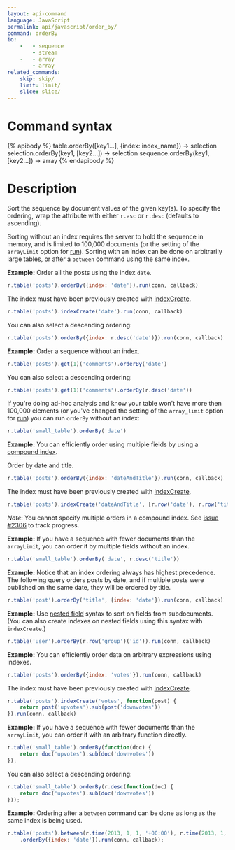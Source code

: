 ```yaml
---
layout: api-command
language: JavaScript
permalink: api/javascript/order_by/
command: orderBy
io:
    -   - sequence
        - stream
    -   - array
        - array
related_commands:
    skip: skip/
    limit: limit/
    slice: slice/
---
```


# Command syntax #

{% apibody %}
table.orderBy([key1...], {index: index_name}) &rarr; selection<stream>
selection.orderBy(key1, [key2...]) &rarr; selection<array>
sequence.orderBy(key1, [key2...]) &rarr; array
{% endapibody %}

# Description #

Sort the sequence by document values of the given key(s). To specify
the ordering, wrap the attribute with either `r.asc` or `r.desc`
(defaults to ascending).

Sorting without an index requires the server to hold the sequence in
memory, and is limited to 100,000 documents (or the setting of the `arrayLimit` option for [run](/api/javascript/run)). Sorting with an index can
be done on arbitrarily large tables, or after a `between` command
using the same index.

__Example:__ Order all the posts using the index `date`.   

```js
r.table('posts').orderBy({index: 'date'}).run(conn, callback)
```

The index must have been previously created with [indexCreate](/api/javascript/index_create/).

```js
r.table('posts').indexCreate('date').run(conn, callback)
```

You can also select a descending ordering:

```js
r.table('posts').orderBy({index: r.desc('date')}).run(conn, callback)
```

__Example:__ Order a sequence without an index.

```js
r.table('posts').get(1)('comments').orderBy('date')
```

You can also select a descending ordering:

```js
r.table('posts').get(1)('comments').orderBy(r.desc('date'))
```

If you're doing ad-hoc analysis and know your table won't have more then 100,000
elements (or you've changed the setting of the `array_limit` option for [run](/api/javascript/run)) you can run `orderBy` without an index:

```js
r.table('small_table').orderBy('date')
```

__Example:__ You can efficiently order using multiple fields by using a
[compound index](http://www.rethinkdb.com/docs/secondary-indexes/javascript/).

Order by date and title.

```js
r.table('posts').orderBy({index: 'dateAndTitle'}).run(conn, callback)
```

The index must have been previously created with [indexCreate](/api/javascript/index_create/).

```js
r.table('posts').indexCreate('dateAndTitle', [r.row('date'), r.row('title')]).run(conn, callback)
```

_Note_: You cannot specify multiple orders in a compound index. See [issue #2306](https://github.com/rethinkdb/rethinkdb/issues/2306)
to track progress.

__Example:__ If you have a sequence with fewer documents than the `arrayLimit`, you can order it
by multiple fields without an index.

```js
r.table('small_table').orderBy('date', r.desc('title'))
```

__Example:__ Notice that an index ordering always has highest
precedence. The following query orders posts by date, and if multiple
posts were published on the same date, they will be ordered by title.

```js
r.table('post').orderBy('title', {index: 'date'}).run(conn, callback)
```

__Example:__ Use [nested field](/docs/cookbook/javascript/#filtering-based-on-nested-fields) syntax to sort on fields from subdocuments. (You can also create indexes on nested fields using this syntax with `indexCreate`.)

```js
r.table('user').orderBy(r.row('group')('id')).run(conn, callback)
```

__Example:__ You can efficiently order data on arbitrary expressions using indexes.

```js
r.table('posts').orderBy({index: 'votes'}).run(conn, callback)
```

The index must have been previously created with [indexCreate](/api/javascript/index_create/).

```js
r.table('posts').indexCreate('votes', function(post) {
    return post('upvotes').sub(post('downvotes'))
}).run(conn, callback)
```

__Example:__ If you have a sequence with fewer documents than the `arrayLimit`, you can order it with an arbitrary function directly.

```js
r.table('small_table').orderBy(function(doc) {
    return doc('upvotes').sub(doc('downvotes'))
});
```

You can also select a descending ordering:

```js
r.table('small_table').orderBy(r.desc(function(doc) {
    return doc('upvotes').sub(doc('downvotes'))
}));
```

__Example:__ Ordering after a `between` command can be done as long as the same index is being used.

```js
r.table('posts').between(r.time(2013, 1, 1, '+00:00'), r.time(2013, 1, 1, '+00:00'), {index: 'date'})
    .orderBy({index: 'date'}).run(conn, callback);
```

